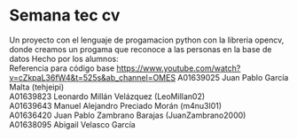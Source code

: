# Semana tec cv
 Un proyecto con el lenguaje de progamacion python con la libreria opencv, donde creamos un progama que reconoce a las personas en la base de datos
 Hecho por los alumnos:\
 Referencia para código base https://www.youtube.com/watch?v=cZkpaL36fW4&t=525s&ab_channel=OMES
 A01639025 Juan Pablo García Malta (tehjeipi)\
 A01639823 Leonardo Millán Velázquez (LeoMillan02)\
 A01639643 Manuel Alejandro Preciado Morán (m4nu3l01)\
 A01636420 Juan Pablo Zambrano Barajas (JuanZambrano2000)\
 A01638095 Abigail Velasco García
